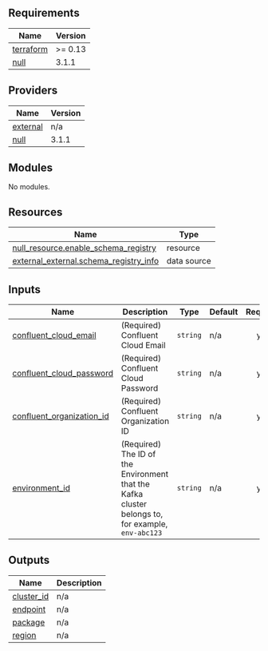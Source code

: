 <!-- BEGIN_TF_DOCS -->
## Requirements

| Name | Version |
|------|---------|
| <a name="requirement_terraform"></a> [terraform](#requirement\_terraform) | >= 0.13 |
| <a name="requirement_null"></a> [null](#requirement\_null) | 3.1.1 |

## Providers

| Name | Version |
|------|---------|
| <a name="provider_external"></a> [external](#provider\_external) | n/a |
| <a name="provider_null"></a> [null](#provider\_null) | 3.1.1 |

## Modules

No modules.

## Resources

| Name | Type |
|------|------|
| [null_resource.enable_schema_registry](https://registry.terraform.io/providers/hashicorp/null/3.1.1/docs/resources/resource) | resource |
| [external_external.schema_registry_info](https://registry.terraform.io/providers/hashicorp/external/latest/docs/data-sources/external) | data source |

## Inputs

| Name | Description | Type | Default | Required |
|------|-------------|------|---------|:--------:|
| <a name="input_confluent_cloud_email"></a> [confluent\_cloud\_email](#input\_confluent\_cloud\_email) | (Required) Confluent Cloud Email | `string` | n/a | yes |
| <a name="input_confluent_cloud_password"></a> [confluent\_cloud\_password](#input\_confluent\_cloud\_password) | (Required) Confluent Cloud Password | `string` | n/a | yes |
| <a name="input_confluent_organization_id"></a> [confluent\_organization\_id](#input\_confluent\_organization\_id) | (Required) Confluent Organization ID | `string` | n/a | yes |
| <a name="input_environment_id"></a> [environment\_id](#input\_environment\_id) | (Required) The ID of the Environment that the Kafka cluster belongs to, for example, `env-abc123` | `string` | n/a | yes |

## Outputs

| Name | Description |
|------|-------------|
| <a name="output_cluster_id"></a> [cluster\_id](#output\_cluster\_id) | n/a |
| <a name="output_endpoint"></a> [endpoint](#output\_endpoint) | n/a |
| <a name="output_package"></a> [package](#output\_package) | n/a |
| <a name="output_region"></a> [region](#output\_region) | n/a |
<!-- END_TF_DOCS -->
